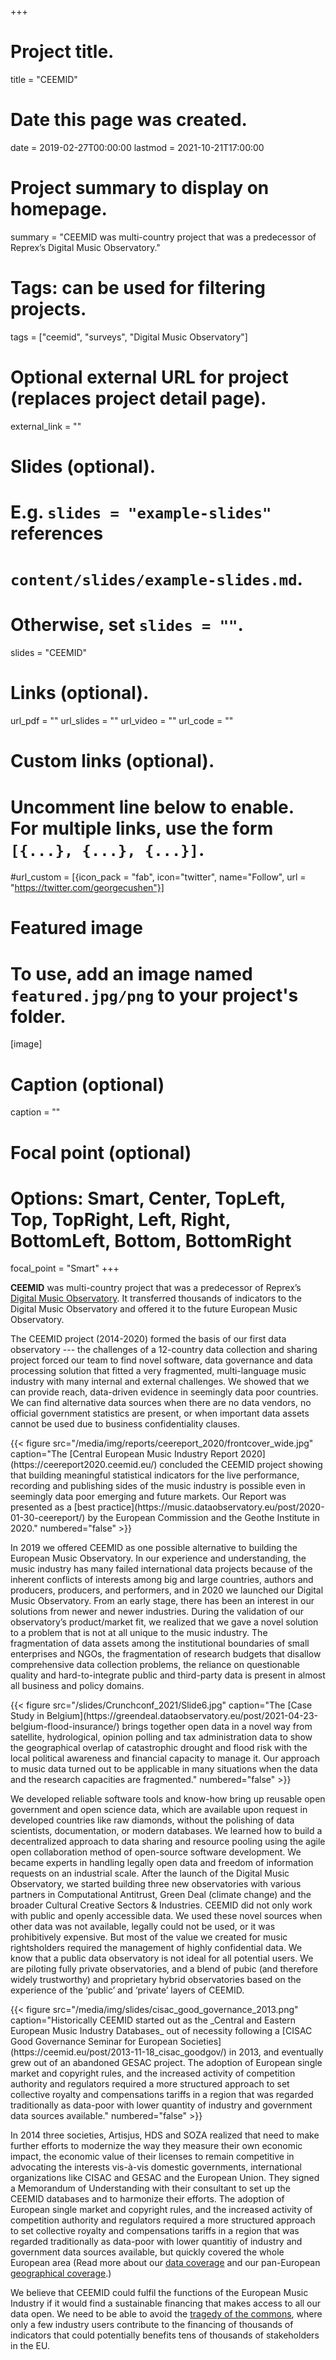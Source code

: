 +++
# Project title.
title = "CEEMID"

# Date this page was created.
date = 2019-02-27T00:00:00
lastmod = 2021-10-21T17:00:00

# Project summary to display on homepage.
summary = "CEEMID was multi-country project that was a predecessor of Reprex’s Digital Music Observatory."

# Tags: can be used for filtering projects.
tags = ["ceemid", "surveys", "Digital Music Observatory"]

# Optional external URL for project (replaces project detail page).
external_link = ""

# Slides (optional).
#   E.g. `slides = "example-slides"` references
#   `content/slides/example-slides.md`.
#   Otherwise, set `slides = ""`.
slides = "CEEMID"

# Links (optional).
url_pdf = ""
url_slides = ""
url_video = ""
url_code = ""

# Custom links (optional).
#   Uncomment line below to enable. For multiple links, use the form `[{...}, {...}, {...}]`.
#url_custom = [{icon_pack = "fab", icon="twitter", name="Follow", url = "https://twitter.com/georgecushen"}]

# Featured image
# To use, add an image named `featured.jpg/png` to your project's folder.
[image]
  # Caption (optional)
  caption = ""

  # Focal point (optional)
  # Options: Smart, Center, TopLeft, Top, TopRight, Left, Right, BottomLeft, Bottom, BottomRight
  focal_point = "Smart"
+++

__CEEMID__ was multi-country project that was a predecessor of Reprex’s [Digital Music Observatory](https://music.dataobservatory.eu/). It transferred thousands of indicators to the Digital Music Observatory and offered it to the future European Music Observatory. 

The CEEMID project (2014-2020) formed the basis of our first data observatory --- the challenges of a 12-country data collection and sharing project forced our team to find novel software, data governance and data processing solution that fitted a very fragmented, multi-language music industry with many internal and external challenges.  We showed that we can provide reach, data-driven evidence in seemingly data poor countries. We can find alternative data sources when there are no data vendors, no official government statistics are present, or when important data assets cannot be used due to business confidentiality clauses.

<td style="text-align: center;">{{< figure src="/media/img/reports/ceereport_2020/frontcover_wide.jpg" caption="The [Central European Music Industry Report 2020](https://ceereport2020.ceemid.eu/) concluded the CEEMID project showing that building meaningful statistical indicators for the live performance, recording and publishing sides of the music industry is possible even in seemingly data poor emerging and future markets. Our Report was presented as a [best practice](https://music.dataobservatory.eu/post/2020-01-30-ceereport/) by the European Commission and the Geothe Institute in 2020." numbered="false" >}}</td>

In 2019 we offered CEEMID as one possible alternative to building the European Music Observatory. In our experience and understanding, the music industry has many failed international data projects because of the inherent conflicts of interests among big and large countries, authors and producers, producers, and performers, and in 2020 we launched our Digital Music Observatory.
From an early stage, there has been an interest in our solutions from newer and newer industries. During the validation of our observatory’s product/market fit, we realized that we gave a novel solution to a problem that is not at all unique to the music industry. The fragmentation of data assets among the institutional boundaries of small enterprises and NGOs, the fragmentation of research budgets that disallow comprehensive data collection problems, the reliance on questionable quality and hard-to-integrate public and third-party data is present in almost all business and policy domains.

<td style="text-align: center;">{{< figure src="/slides/Crunchconf_2021/Slide6.jpg" caption="The [Case Study in Belgium](https://greendeal.dataobservatory.eu/post/2021-04-23-belgium-flood-insurance/) brings together open data in a novel way from satellite, hydrological, opinion polling and tax administration data to show the geographical overlap of catastrophic drought and flood risk with the local political awareness and financial capacity to manage it. Our approach to music data turned out to be applicable in many situations when the data and the research capacities are fragmented." numbered="false" >}}</td>

We developed reliable software tools and know-how bring up reusable open government and open science data, which are available upon request in developed countries like raw diamonds, without the polishing of data scientists, documentation, or modern databases. We learned how to build a decentralized approach to data sharing and resource pooling using the agile open collaboration method of open-source software development. We became experts in handling legally open data and freedom of information requests on an industrial scale.  After the launch of the Digital Music Observatory, we started building three new observatories with various partners in Computational Antitrust, Green Deal (climate change) and the broader Cultural Creative Sectors & Industries. 
CEEMID did not only work with public and openly accessible data.  We used these novel sources when other data was not available, legally could not be used, or it was prohibitively expensive.  But most of the value we created for music rightsholders required the management of highly confidential data. We know that a public data observatory is not ideal for all potential users.  We are piloting fully private observatories, and a blend of pubic (and therefore widely trustworthy) and proprietary hybrid observatories based on the experience of the ‘public’  and ‘private’ layers of CEEMID.

<td style="text-align: center;">{{< figure src="/media/img/slides/cisac_good_governance_2013.png" caption="Historically CEEMID started out as the _Central and Eastern European Music Industry Databases_ out of necessity following a [CISAC Good Governance Seminar for European Societies](https://ceemid.eu/post/2013-11-18_cisac_goodgov/) in 2013, and eventually grew out of an abandoned GESAC project. The adoption of European single market and copyright rules, and the increased activity of competition authority and regulators required a more structured approach to set collective royalty and compensations tariffs in a region that was regarded traditionally as data-poor with lower quantity of industry and government data sources available." numbered="false" >}}</td>

In 2014 three societies, Artisjus, HDS and SOZA realized that need to make further efforts to modernize the way they measure their own economic impact, the economic value of their licenses to remain competitive in advocating the interests vis-à-vis domestic governments, international organizations like CISAC and GESAC and the European Union. They signed a Memorandum of Understanding with their consultant to set up the CEEMID databases and to harmonize their efforts. The adoption of European single market and copyright rules, and the increased activity of competition authority and regulators required a more structured approach to set collective royalty and compensations tariffs in a region that was regarded traditionally as data-poor with lower quantitiy of industry and government data sources available, but quickly covered the whole European area (Read more about our [data coverage](https://documentation.ceemid.eu/index.php?title=Main_Page#Data_Coverage) and our pan-European [geographical coverage](https://documentation.ceemid.eu/index.php?title=Main_Page#Geographic_Coverage).)

We believe that CEEMID could fulfil the functions of the European Music Industry if it would find a sustainable financing that makes access to all our data open. We need to be able to avoid the [tragedy of the commons](https://en.wikipedia.org/wiki/Tragedy_of_the_commons), where only a few industry users contribute to the financing of thousands of indicators that could potentially benefits tens of thousands of stakeholders in the EU.

